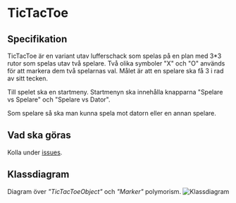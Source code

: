 # TicTacToe
## Specifikation
TicTacToe är en variant utav lufferschack som spelas på en plan med 3*3 rutor som spelas utav två spelare. 
Två olika symboler "X" och "O" används för att markera dem två spelarnas val.
Målet är att en spelare ska få 3 i rad av sitt tecken.

Till spelet ska en startmeny. Startmenyn ska innehålla knapparna "Spelare vs Spelare" och "Spelare vs Dator".

Som spelare så ska man kunna spela mot datorn eller en annan spelare.

## Vad ska göras
Kolla under [issues](https://github.com/TEINF12A/Tic-Tac-Toe/issues).

## Klassdiagram
Diagram över *"TicTacToeObject"* och *"Marker"* polymorism.
![Klassdiagram](https://github.com/TEINF12A/Tic-Tac-Toe/blob/master/Class%20Diagram.png)
